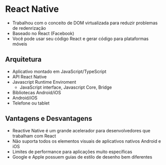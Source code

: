 # React Native

- Trabalhou com o conceito de DOM virtualizada para reduzir problemas de redenrização
- Baseado no React (Facebook)
- Você pode usar seu código React e gerar código para plataformas móveis

## Arquitetura

- Aplicativo montado em JavaScript/TypeScript
- API React Native
- Javascript Runtime Enviroment
  - JavaScript interface, Javascript Core, Bridge
- Bibliotecas Android/iOS
- Android/iOS
- Telefone ou tablet

## Vantagens e Desvantagens

- Reactive Native é um grande acelerador para desenvolvedores que trabalham com React
- Não suporta todos os elementos visuais de aplicativos nativos Android e iOS
- Limites de performance para aplicações muito específicas
- Google e Apple possuem guias de estilo de desenho bem diferentes
